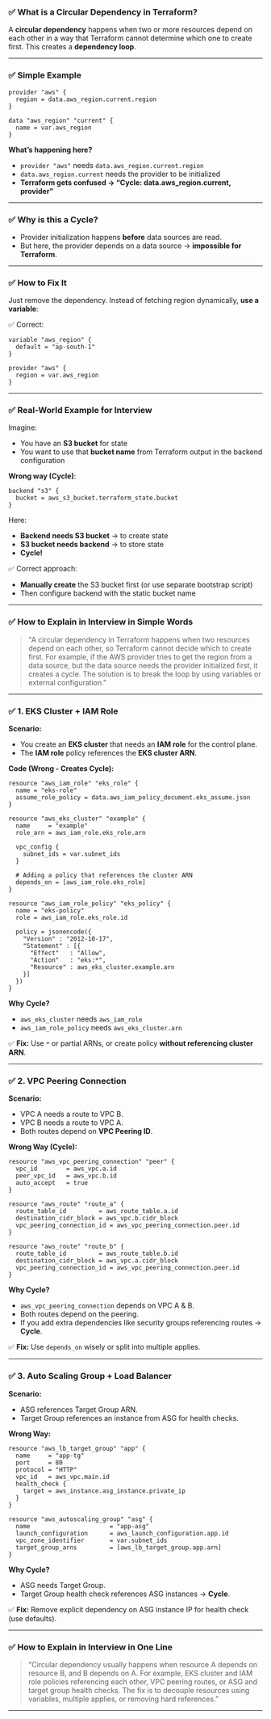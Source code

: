 ### ✅ What is a Circular Dependency in Terraform?

A **circular dependency** happens when two or more resources depend on each other in a way that Terraform cannot determine which one to create first. This creates a **dependency loop**.

---

### ✅ **Simple Example**

```hcl
provider "aws" {
  region = data.aws_region.current.region
}

data "aws_region" "current" {
  name = var.aws_region
}
```

**What’s happening here?**

* `provider "aws"` needs `data.aws_region.current.region`
* `data.aws_region.current` needs the provider to be initialized
* **Terraform gets confused → “Cycle: data.aws\_region.current, provider”**

---

### ✅ **Why is this a Cycle?**

* Provider initialization happens **before** data sources are read.
* But here, the provider depends on a data source → **impossible for Terraform**.

---

### ✅ **How to Fix It**

Just remove the dependency. Instead of fetching region dynamically, **use a variable**:

✅ Correct:

```hcl
variable "aws_region" {
  default = "ap-south-1"
}

provider "aws" {
  region = var.aws_region
}
```

---

### ✅ **Real-World Example for Interview**

Imagine:

* You have an **S3 bucket** for state
* You want to use that **bucket name** from Terraform output in the backend configuration

**Wrong way (Cycle)**:

```hcl
backend "s3" {
  bucket = aws_s3_bucket.terraform_state.bucket
}
```

Here:

* **Backend needs S3 bucket** → to create state
* **S3 bucket needs backend** → to store state
* **Cycle!**

✅ Correct approach:

* **Manually create** the S3 bucket first (or use separate bootstrap script)
* Then configure backend with the static bucket name

---

### ✅ **How to Explain in Interview in Simple Words**

> "A circular dependency in Terraform happens when two resources depend on each other, so Terraform cannot decide which to create first. For example, if the AWS provider tries to get the region from a data source, but the data source needs the provider initialized first, it creates a cycle. The solution is to break the loop by using variables or external configuration."

---

### ✅ **1. EKS Cluster + IAM Role**

**Scenario:**

* You create an **EKS cluster** that needs an **IAM role** for the control plane.
* The **IAM role** policy references the **EKS cluster ARN**.

**Code (Wrong - Creates Cycle):**

```hcl
resource "aws_iam_role" "eks_role" {
  name = "eks-role"
  assume_role_policy = data.aws_iam_policy_document.eks_assume.json
}

resource "aws_eks_cluster" "example" {
  name     = "example"
  role_arn = aws_iam_role.eks_role.arn

  vpc_config {
    subnet_ids = var.subnet_ids
  }

  # Adding a policy that references the cluster ARN
  depends_on = [aws_iam_role.eks_role]
}

resource "aws_iam_role_policy" "eks_policy" {
  name = "eks-policy"
  role = aws_iam_role.eks_role.id

  policy = jsonencode({
    "Version" : "2012-10-17",
    "Statement" : [{
      "Effect"   : "Allow",
      "Action"   : "eks:*",
      "Resource" : aws_eks_cluster.example.arn
    }]
  })
}
```

**Why Cycle?**

* `aws_eks_cluster` needs `aws_iam_role`
* `aws_iam_role_policy` needs `aws_eks_cluster.arn`

✅ **Fix:** Use `*` or partial ARNs, or create policy **without referencing cluster ARN**.

---

### ✅ **2. VPC Peering Connection**

**Scenario:**

* VPC A needs a route to VPC B.
* VPC B needs a route to VPC A.
* Both routes depend on **VPC Peering ID**.

**Wrong Way (Cycle):**

```hcl
resource "aws_vpc_peering_connection" "peer" {
  vpc_id        = aws_vpc.a.id
  peer_vpc_id   = aws_vpc.b.id
  auto_accept   = true
}

resource "aws_route" "route_a" {
  route_table_id         = aws_route_table.a.id
  destination_cidr_block = aws_vpc.b.cidr_block
  vpc_peering_connection_id = aws_vpc_peering_connection.peer.id
}

resource "aws_route" "route_b" {
  route_table_id         = aws_route_table.b.id
  destination_cidr_block = aws_vpc.a.cidr_block
  vpc_peering_connection_id = aws_vpc_peering_connection.peer.id
}
```

**Why Cycle?**

* `aws_vpc_peering_connection` depends on VPC A & B.
* Both routes depend on the peering.
* If you add extra dependencies like security groups referencing routes → **Cycle**.

✅ **Fix:** Use `depends_on` wisely or split into multiple applies.

---

### ✅ **3. Auto Scaling Group + Load Balancer**

**Scenario:**

* ASG references Target Group ARN.
* Target Group references an instance from ASG for health checks.

**Wrong Way:**

```hcl
resource "aws_lb_target_group" "app" {
  name     = "app-tg"
  port     = 80
  protocol = "HTTP"
  vpc_id   = aws_vpc.main.id
  health_check {
    target = aws_instance.asg_instance.private_ip
  }
}

resource "aws_autoscaling_group" "asg" {
  name                      = "app-asg"
  launch_configuration      = aws_launch_configuration.app.id
  vpc_zone_identifier       = var.subnet_ids
  target_group_arns         = [aws_lb_target_group.app.arn]
}
```

**Why Cycle?**

* ASG needs Target Group.
* Target Group health check references ASG instances → **Cycle**.

✅ **Fix:** Remove explicit dependency on ASG instance IP for health check (use defaults).

---

### ✅ **How to Explain in Interview in One Line**

> “Circular dependency usually happens when resource A depends on resource B, and B depends on A. For example, EKS cluster and IAM role policies referencing each other, VPC peering routes, or ASG and target group health checks. The fix is to decouple resources using variables, multiple applies, or removing hard references.”

---
